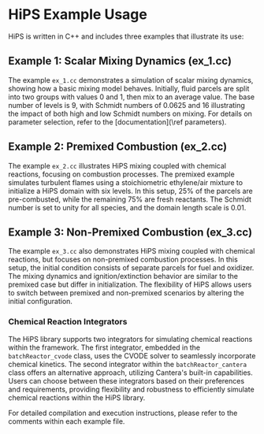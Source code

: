 

# HiPS Example Usage

HiPS is written in C++ and includes three examples that illustrate its use:

## Example 1: Scalar Mixing Dynamics (ex_1.cc)
The example `ex_1.cc` demonstrates a simulation of scalar mixing dynamics, showing how a basic mixing model behaves. Initially, fluid parcels are split into two groups with values 0 and 1, then mix to an average value. The base number of levels is 9, with Schmidt numbers of 0.0625 and 16 illustrating the impact of both high and low Schmidt numbers on mixing. For details on parameter selection, refer to the [documentation](\ref parameters).


## Example 2: Premixed Combustion (ex_2.cc)
The example `ex_2.cc` illustrates HiPS mixing coupled with chemical reactions, focusing on combustion processes. The premixed example simulates turbulent flames using a stoichiometric ethylene/air mixture to initialize a HiPS domain with six levels. In this setup, 25% of the parcels are pre-combusted, while the remaining 75% are fresh reactants. The Schmidt number is set to unity for all species, and the domain length scale is 0.01.


## Example 3: Non-Premixed Combustion (ex_3.cc)
The example `ex_3.cc` also demonstrates HiPS mixing coupled with chemical reactions, but focuses on non-premixed combustion processes. In this setup, the initial condition consists of separate parcels for fuel and oxidizer. The mixing dynamics and ignition/extinction behavior are similar to the premixed case but differ in initialization. The flexibility of HiPS allows users to switch between premixed and non-premixed scenarios by altering the initial configuration.


### Chemical Reaction Integrators
The HiPS library supports two integrators for simulating chemical reactions within the framework. The first integrator, embedded in the `batchReactor_cvode` class, uses the CVODE solver to seamlessly incorporate chemical kinetics. The second integrator within the `batchReactor_cantera` class offers an alternative approach, utilizing Cantera's built-in capabilities. Users can choose between these integrators based on their preferences and requirements, providing flexibility and robustness to efficiently simulate chemical reactions within the HiPS library.

For detailed compilation and execution instructions, please refer to the comments within each example file.

